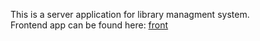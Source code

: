 This is a server application for library managment system.
<br/>
Frontend app can be found here: [front](https://github.com/sepetowski/TabProjectFront)
